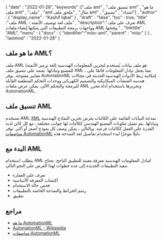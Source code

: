 {
  "date" : "2022-01-28",
  "keywords" :["ملف aml" , "تنسيق ملف aml" , "ما هو ملف aml" , "ملف" , "aml مثال" , "ملحق ملف aml" , "امتداد" , "تنسيق"] ,
  "author" : {
    "display_name" : "Kashif Iqbal"
} ,
  "draft" : "false",
  "toc" : true,
  "title" :"ملف AML - ملف لغة توصيف الأتمتة" ,
  "description":"تعرف على ملف AML وواجهات برمجة التطبيقات التي يمكنها إنشاء ملفات AML وفتحها." ,
  "linktitle" : "AML",
  "menu" : {
    "docs" : {
      "identifier":"misc-aml",
      "parent" : "misc"
}
} ,
  "lastmod" : "2022-01-28"
}

## ما هو ملف AML؟

ملف AML (لغة ترميز الأتمتة) هو ملف بيانات يُستخدم لتخزين المعلومات الهندسية للمصنع وتبادلها. يعتمد على تنسيق ملف XML ، مما يجعل تبادل المعلومات قائمًا على معايير مفتوحة. يوفر AutomationML إمكانية ربط الأدوات الهندسية الحديثة في مجالات هندسة المنشآت الميكانيكية والتصميم الكهربائي ووحدات التحكم المنطقية القابلة للبرمجة والتحكم الآلي. يمكن عرض ملفات AML وتحريرها باستخدام أداة محرر AutomationML.

## تنسيق ملف AML

تستخدم AML [XML](/ar/web/xml/) نمذجة البيانات القائمة على الكائنات بغرض تخزين النماذج الهندسية وتبادلها. يتم تمثيل مكونات المصنع الهندسي ككائنات لها جوانب مختلفة ، مع كل كائن لديه القدرة على العمل ككائنات فرعية. وبالتالي ، يمكن وصف كل نموذج أصغر أو أكبر. توفر [مواصفات AutomationML](https://www.automationml.org/about-automationml/specifications/) دليلًا موجزًا لبدء استخدام تفاصيل لغة النمذجة هذه.

## البدء مع AML

يتطلب استخدام AML لتبادل المعلومات الهندسية معرفة معينة للتطبيق الناجح. يحتاج تنفيذ التطبيقات الجديدة إلى عدة خطوات لهذا الغرض على النحو التالي.

* تعرف على العمارة
* اكتساب المعرفة الأساسية
* فحص حالة الاستخدام
* رسم الخرائط والنمذجة الخاصة بالتطبيقات
* تطبيق

## مراجع

* [ما هو AutomationML](https://www.automationml.org/about-automationml/automationml/)
* [AutomationML - Wikipedia](https://en.wikipedia.org/wiki/AutomationML)
* [مواصفات AutomationML](https://www.automationml.org/about-automationml/specifications/)

